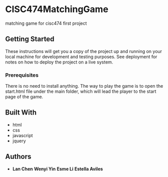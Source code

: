 # CISC474MatchingGame
matching game for cisc474 first project

## Getting Started

These instructions will get you a copy of the project up and running on your local machine for development and testing purposes. See deployment for notes on how to deploy the project on a live system.

### Prerequisites

There is no need to install anything. The way to play the game is to open the start.html file
under the main folder, which will lead the player to the start page of the game.

## Built With

* html
* css
* javascript
* jquery

## Authors

* **Lan Chen** **Wenyi Yin** **Esme Li** **Estella Aviles** 
